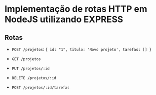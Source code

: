 # Implementação de rotas HTTP em NodeJS utilizando EXPRESS

## Rotas

- `POST /projetos`: `{ id: "1", titulo: 'Novo projeto', tarefas: [] }`

- `GET /projetos`

- `PUT /projetos/:id`

- `DELETE /projetos/:id`

- `POST /projetos/:id/tarefas`
